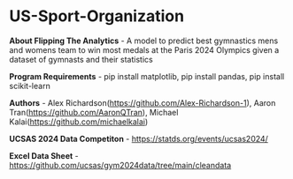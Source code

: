 # US-Sport-Organization

**About Flipping The Analytics** - A model to predict best gymnastics mens and womens team to win most medals at the Paris 2024 Olympics given a dataset of gymnasts and their statistics

**Program Requirements** - pip install matplotlib, pip install pandas, pip install scikit-learn

**Authors** - Alex Richardson(https://github.com/Alex-Richardson-1), Aaron Tran(https://github.com/AaronQTran), Michael Kalai(https://github.com/michaelkalai)

**UCSAS 2024 Data Competiton** - https://statds.org/events/ucsas2024/

**Excel Data Sheet** - https://github.com/ucsas/gym2024data/tree/main/cleandata
